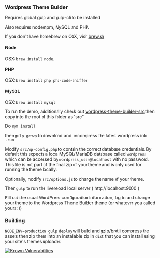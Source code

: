 ### Wordpress Theme Builder

Requires global gulp and gulp-cli to be installed

Also requires node/npm, MySQL and PHP.

If you don't have homebrew on OSX, visit [brew.sh](http://brew.sh)

#### Node
OSX: `brew install node`.

#### PHP
OSX: `brew install php php-code-sniffer`

#### MySQL
OSX: `brew install mysql`


To run the demo, additionally check out [wordpress-theme-builder-src](https://github.com/scottbert/wordpress-theme-builder-src) then copy into the root of this folder as "src"

Do `npm install`

then ```gulp getwp``` to download and uncompress the latest wordpress into `.run`

Modify `src/wp-config.php` to contain the correct database credentials. By default this expects a local MySQL/MariaDB database called `wordpress` which can be accessed by `wordpress_user@localhost` with no password. This file is not part of the final zip of your theme and is only used for running the theme locally.

Optionally, modify ```src/options.js``` to change the name of your theme.

Then ```gulp``` to run the livereload local server ( http://localhost:9000 )

Fill out the usual WordPress configuration information, log in and change your theme to the Wordpress Theme Builder theme (or whatever you called yours :))

### Building
`NODE_ENV=production gulp deploy` will build and gzip/brotli compress the assets then zip them into an installable zip in `dist` that you can install using your site's themes uploader.

[![Known Vulnerabilities](https://snyk.io/test/github/scottbert/wordpress-theme-builder/badge.svg?targetFile=package.json)](https://snyk.io/test/github/scottbert/wordpress-theme-builder?targetFile=package.json)
